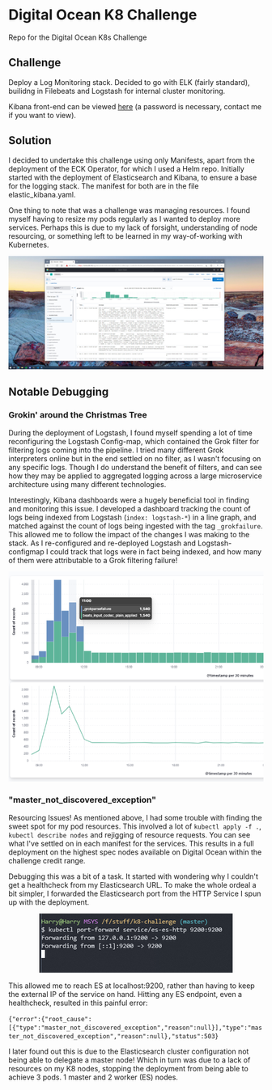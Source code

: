 # Digital Ocean K8 Challenge

Repo for the Digital Ocean K8s Challenge

## Challenge

Deploy a Log Monitoring stack. Decided to go with ELK (fairly standard), builidng in Filebeats and Logstash for internal cluster monitoring.

Kibana front-end can be viewed [here](https://159.65.208.143/) (a password is necessary, contact me if you want to view).

## Solution

I decided to undertake this challenge using only Manifests, apart from the deployment of the ECK Operator, for which I used a Helm repo.
Initially started with the deployment of Elasticsearch and Kibana, to ensure a base for the logging stack. The manifest for both are in the file elastic_kibana.yaml.

One thing to note that was a challenge was managing resources. I found myself having to resize my pods regularly as I wanted to deploy more services. Perhaps this is due to my lack of forsight, understanding of node resourcing, or something left to be learned in my way-of-working with Kubernetes.

<p align="center">
  <img src="https://github.com/harrywm/do-k8-challenge/blob/master/resources/dashboard.png?raw=true" alt="Dashboard"/>
</p>


## Notable Debugging 

### Grokin' around the Christmas Tree

During the deployment of Logstash, I found myself spending a lot of time reconfiguring the Logstash Config-map, which contained the Grok filter for filtering logs coming into the pipeline. I tried many different Grok interpreters online but in the end settled on no filter, as I wasn't focusing on any specific logs. Though I do understand the benefit of filters, and can see how they may be applied to aggregated logging across a large microservice architecture using many different technologies.

Interestingly, Kibana dashboards were a hugely beneficial tool in finding and monitoring this issue. I developed a dashboard tracking the count of logs being indexed from Logstash (`index: logstash-*`) in a line graph, and matched against the count of logs being ingested with the tag `_grokfailure`. This allowed me to follow the impact of the changes I was making to the stack. As I re-configured and re-deployed Logstash and Logstash-configmap I could track that logs were in fact being indexed, and how many of them were attributable to a Grok filtering failure!

<p align="center">
  <img src="https://github.com/harrywm/do-k8-challenge/blob/master/resources/grokfailure.png?raw=true" alt="Grok Failure"/>
</p>

### "master_not_discovered_exception"

Resourcing Issues! As mentioned above, I had some trouble with finding the sweet spot for my pod resources. This involved a lot of `kubectl apply -f .`, `kubectl describe nodes` and rejigging of resource requests. You can see what I've settled on in each manifest for the services. This results in a full deployment on the highest spec nodes available on Digital Ocean within the challenge credit range. 

Debugging this was a bit of a task. It started with wondering why I couldn't get a healthcheck from my Elasticsearch URL. 
To make the whole ordeal a bit simpler, I forwarded the Elasticsearch port from the HTTP Service I spun up with the deployment.

<p align="center">
  <img src="https://github.com/harrywm/do-k8-challenge/blob/master/resources/portforward.PNG?raw=true" alt="Port Forwarding"/>
</p>
                                     
This allowed me to reach ES at localhost:9200, rather than having to keep the external IP of the service on hand. 
Hitting any ES endpoint, even a healthcheck, resulted in this painful error: 

`{"error":{"root_cause":[{"type":"master_not_discovered_exception","reason":null}],"type":"master_not_discovered_exception","reason":null},"status":503}`

I later found out this is due to the Elasticsearch cluster configuration not being able to delegate a master node! Which in turn was due to a lack of resources on my K8 nodes, stopping the deployment from being able to achieve 3 pods. 1 master and 2 worker (ES) nodes.
